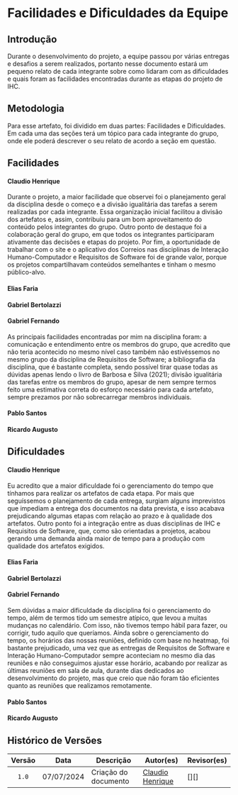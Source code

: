 # Facilidades e Dificuldades da Equipe

## Introdução

Durante o desenvolvimento do projeto, a equipe passou por várias entregas e desafios a serem realizados, portanto nesse documento estará um pequeno relato de cada integrante sobre como lidaram com as dificuldades e quais foram as facilidades encontradas durante as etapas do projeto de IHC.

## Metodologia

Para esse artefato, foi dividido em duas partes: Facilidades e Dificuldades. Em cada uma das seções terá um tópico para cada integrante do grupo, onde ele poderá descrever o seu relato de acordo a seção em questão.

## Facilidades

#### **Claudio Henrique**

Durante o projeto, a maior facilidade que observei foi o planejamento geral da disciplina desde o começo e a divisão igualitária das tarefas a serem realizadas por cada integrante. Essa organização inicial facilitou a divisão dos artefatos e, assim, contribuiu para um bom aproveitamento do conteúdo pelos integrantes do grupo. Outro ponto de destaque foi a colaboração geral do grupo, em que todos os integrantes participaram ativamente das decisões e etapas do projeto. Por fim, a oportunidade de trabalhar com o site e o aplicativo dos Correios nas disciplinas de Interação Humano-Computador e Requisitos de Software foi de grande valor, porque os projetos compartilhavam conteúdos semelhantes e tinham o mesmo público-alvo.

#### **Elias Faria**



#### **Gabriel Bertolazzi**



#### **Gabriel Fernando**

As principais facilidades encontradas por mim na disciplina foram: a comunicação e entendimento entre os membros do grupo, que acredito que não teria acontecido no mesmo nível caso também não estivéssemos no mesmo grupo da disciplina de Requisitos de Software; a bibliografia da disciplina, que é bastante completa, sendo possível tirar quase todas as dúvidas apenas lendo o livro de Barbosa e Silva (2021); divisão igualitária das tarefas entre os membros do grupo, apesar de nem sempre termos feito uma estimativa correta do esforço necessário para cada artefato, sempre prezamos por não sobrecarregar membros individuais.

#### **Pablo Santos**



#### **Ricardo Augusto**


## Dificuldades

#### **Claudio Henrique**

Eu acredito que a maior dificuldade foi o gerenciamento do tempo que tínhamos para realizar os artefatos de cada etapa. Por mais que seguíssemos o planejamento de cada entrega, surgiam alguns imprevistos que impediam a entrega dos documentos na data prevista, e isso acabava prejudicando algumas etapas com relação ao prazo e à qualidade dos artefatos. Outro ponto foi a integração entre as duas disciplinas de IHC e Requisitos de Software, que, como são orientadas a projetos, acabou gerando uma demanda ainda maior de tempo para a produção com qualidade dos artefatos exigidos.

#### **Elias Faria**


#### **Gabriel Bertolazzi**



#### **Gabriel Fernando**

Sem dúvidas a maior dificuldade da disciplina foi o gerenciamento do tempo, além de termos tido um semestre atípico, que levou a muitas mudanças no calendário. Com isso, não tivemos tempo hábil para fazer, ou corrigir, tudo aquilo que queríamos. Ainda sobre o gerenciamento do tempo, os horários das nossas reuniões, definido com base no heatmap, foi bastante prejudicado, uma vez que as entregas de Requisitos de Software e Interação Humano-Computador sempre aconteciam no mesmo dia das reuniões e não conseguimos ajustar esse horário, acabando por realizar as últimas reuniões em sala de aula, durante dias dedicados ao desenvolvimento do projeto, mas que creio que não foram tão eficientes quanto as reuniões que realizamos remotamente.


#### **Pablo Santos**



#### **Ricardo Augusto**



## Histórico de Versões

| Versão | Data | Descrição | Autor(es) | Revisor(es) |
| :----: | :--: | --------- | ----------- | ------ |
| `1.0`  | 07/07/2024 | Criação do documento | [Claudio Henrique][ClaudioGH] | [][] |


[ClaudioGH]: https://github.com/claudiohsc
[EliasGH]: https://github.com/EliasOliver21
[GabrielBGH]: https://github.com/Bertolazi
[GabrielFGH]: https://github.com/MMcLovin
[PabloGH]: https://github.com/pabloheika
[RicardoGH]: https://www.github.com/avmricardo